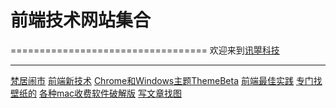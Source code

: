 # 前端技术网站集合
  ==================================
  欢迎来到[讯曌科技](http://www.xunzhaotech.com/)
 
  ----------------------------------
  [梵居闹市](http://blog.leanote.com/freewalk)
  [前端新技术](https://platform.html5.org/)
  [Chrome和Windows主题ThemeBeta](https://www.themebeta.com/)
  [前端最佳实践](https://tympanus.net/codrops/collective/)
  [专门找壁纸的](https://alpha.wallhaven.cc/)
  [各种mac收费软件破解版](https://www.waitsun.com/)
  [写文章找图](https://www.pexels.com/)
